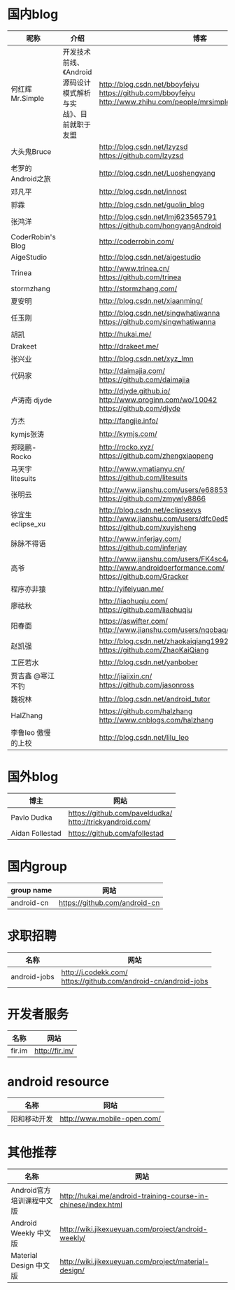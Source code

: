 # 国内blog

昵称               | 介绍                         | 博客
-------------------|------------------------------|---------------------------
何红辉 Mr.Simple   | 开发技术前线、《Android源码设计模式解析与实战》、目前就职于友盟 | http://blog.csdn.net/bboyfeiyu <br/> https://github.com/bboyfeiyu <br/> http://www.zhihu.com/people/mrsimple
大头鬼Bruce        |                              | http://blog.csdn.net/lzyzsd <br/> https://github.com/lzyzsd
老罗的Android之旅  |                              | http://blog.csdn.net/Luoshengyang
邓凡平             |                              | http://blog.csdn.net/innost
郭霖               |                              | http://blog.csdn.net/guolin_blog
张鸿洋             |                              | http://blog.csdn.net/lmj623565791 <br/> https://github.com/hongyangAndroid
CoderRobin's Blog  |                              | http://coderrobin.com/
AigeStudio         |                              | http://blog.csdn.net/aigestudio
Trinea             |                              | http://www.trinea.cn/ <br/> https://github.com/trinea
stormzhang         |                              | http://stormzhang.com/
夏安明             |                              | http://blog.csdn.net/xiaanming/
任玉刚             |                              | http://blog.csdn.net/singwhatiwanna <br/> https://github.com/singwhatiwanna
胡凯               |                              | http://hukai.me/
Drakeet            |                              | http://drakeet.me/
张兴业             |                              | http://blog.csdn.net/xyz_lmn
代码家             |                              | http://daimajia.com/ <br/> https://github.com/daimajia
卢涛南 djyde       |                              | http://djyde.github.io/ <br/> http://www.proginn.com/wo/10042 <br/> https://github.com/djyde
方杰               |                              | http://fangjie.info/
kymjs张涛          |                              | http://kymjs.com/
郑晓鹏-Rocko       |                              | http://rocko.xyz/ <br/> https://github.com/zhengxiaopeng
马天宇 litesuits   |                              | http://www.vmatianyu.cn/ <br/> https://github.com/litesuits
张明云             |                              | http://www.jianshu.com/users/e6885381f7d4/latest_articles <br/> https://github.com/zmywly8866
徐宜生 eclipse_xu  |                              | http://blog.csdn.net/eclipsexys <br/> http://www.jianshu.com/users/dfc0ed52c22b/latest_articles <br/> https://github.com/xuyisheng
脉脉不得语         |                              | http://www.inferjay.com/ <br/> https://github.com/inferjay
高爷               |                              | http://www.jianshu.com/users/FK4sc4/latest_articles <br/> http://www.androidperformance.com/ <br/> https://github.com/Gracker
程序亦非猿         |                              | http://yifeiyuan.me/
廖祜秋             |                              | http://liaohuqiu.com/ <br/> https://github.com/liaohuqiu
阳春面             |                              | https://aswifter.com/ <br/> http://www.jianshu.com/users/nqobaq/latest_articles
赵凯强             |                              | http://blog.csdn.net/zhaokaiqiang1992 <br/> https://github.com/ZhaoKaiQiang
工匠若水           |                              | http://blog.csdn.net/yanbober
贾吉鑫 @寒江不钓   |                              | http://jiajixin.cn/ <br/> https://github.com/jasonross
魏祝林             |                              | http://blog.csdn.net/android_tutor
HalZhang           |                              | https://github.com/halzhang <br/> http://www.cnblogs.com/halzhang
李鲁leo 傲慢的上校 |                              | http://blog.csdn.net/lilu_leo

# 国外blog

博主              | 网站
------------------|------------
Pavlo Dudka       | https://github.com/paveldudka/ <br/> http://trickyandroid.com/
Aidan Follestad   | https://github.com/afollestad

# 国内group

group name        | 网站
------------------|--------------------
android-cn        | https://github.com/android-cn

# 求职招聘

名称              | 网站
------------------|-----------------------
android-jobs      | http://j.codekk.com/ <br/> https://github.com/android-cn/android-jobs

# 开发者服务

名称              | 网站
------------------|--------------------
fir.im            | http://fir.im/

# android resource

名称              | 网站
------------------|-------------------
阳和移动开发      | http://www.mobile-open.com/

# 其他推荐

名称                      | 网站
--------------------------|---------------------
Android官方培训课程中文版 | http://hukai.me/android-training-course-in-chinese/index.html
Android Weekly 中文版     | http://wiki.jikexueyuan.com/project/android-weekly/
Material Design 中文版    | http://wiki.jikexueyuan.com/project/material-design/